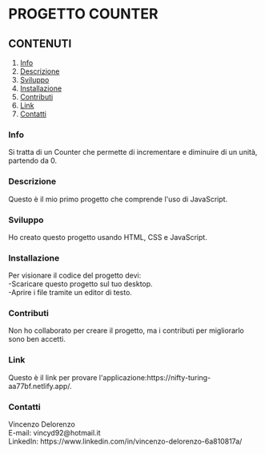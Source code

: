 <h1>PROGETTO COUNTER</h1>

<h2>CONTENUTI</h2>
<ol>
<li><a href="#info">Info</a></li>
<li><a href="#descrizione">Descrizione</a></li>
<li><a href="#sviluppo">Sviluppo</a></li>
<li><a href="#installazione">Installazione</a></li>
<li><a href="#contributi">Contributi</a></li>
<li><a href="#lik">Link</a></li>
<li><a href="#contatti">Contatti</a></li>
</ol>

<h3><a name="#info">Info</a></h3>
Si tratta di un Counter che permette di incrementare e diminuire di un unità, partendo da 0.

<h3><a name="#descrizione">Descrizione</a></h3>
Questo è il mio primo progetto che comprende l'uso di JavaScript.

<h3><a name="#sviluppo">Sviluppo</a></h3>
Ho creato questo progetto usando HTML, CSS e JavaScript.

<h3><a name="#installazione">Installazione</a></h3>
Per visionare il codice del progetto devi: <br>-Scaricare questo progetto sul tuo desktop. <br>-Aprire i file tramite un editor di testo.

<h3><a name="#contributi">Contributi</a></h3>
Non ho collaborato per creare il progetto, ma i contributi per migliorarlo sono ben accetti.

<h3><a name="#link">Link</a></h3>
Questo è il link per provare l'applicazione:https://nifty-turing-aa77bf.netlify.app/.

<h3><a name="#contatti">Contatti</a></h3>
Vincenzo Delorenzo<br>
E-mail: vincyd92@hotmail.it<br>
LinkedIn: https://www.linkedin.com/in/vincenzo-delorenzo-6a810817a/

